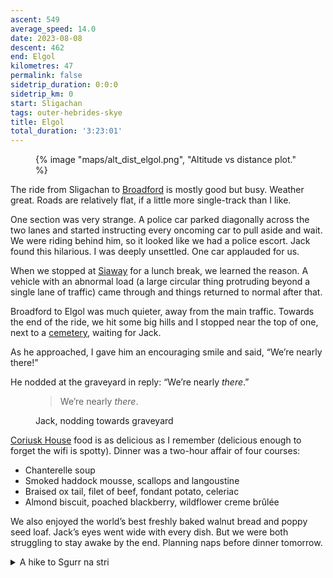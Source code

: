 ```yaml
---
ascent: 549
average_speed: 14.0
date: 2023-08-08
descent: 462
end: Elgol
kilometres: 47
permalink: false
sidetrip_duration: 0:0:0
sidetrip_km: 0
start: Sligachan
tags: outer-hebrides-skye
title: Elgol
total_duration: '3:23:01'
---
```


<figure class="center">
{% image "maps/alt_dist_elgol.png", "Altitude vs distance plot." %}
</figure>

The ride from Sligachan to [Broadford](https://maps.app.goo.gl/UEBa45eQfuCBnB5Z8) is mostly good but busy. Weather great. Roads are relatively flat, if a little more single-track than I like.

One section was very strange. A police car parked diagonally across the two lanes and started instructing every oncoming car to pull aside and wait. We were riding behind him, so it looked like we had a police escort. Jack found this hilarious. I was deeply unsettled. One car applauded for us.

When we stopped at [Siaway](https://maps.app.goo.gl/Ge9hjRF5N6o3y8Qn8) for a lunch break, we learned the reason. A vehicle with an abnormal load (a large circular thing protruding beyond a single lane of traffic) came through and things returned to normal after that.

Broadford to Elgol was much quieter, away from the main traffic. Towards the end of the ride, we hit some big hills and I stopped near the top of one, next to a [cemetery](https://maps.app.goo.gl/feEzbDiw6bqagB4A8), waiting for Jack.

As he approached, I gave him an encouraging smile and said, “We’re nearly there!”

He nodded at the graveyard in reply: “We’re nearly *there*.”

<figure>
<blockquote><span>We’re nearly <em>there</em>.</span></blockquote>
<figcaption>Jack, nodding towards graveyard</figcaption>
</figure>

[Coriusk House](https://maps.app.goo.gl/hQuhQ6gxmzbzazkh9) food is as delicious as I remember (delicious enough to forget the wifi is spotty). Dinner was a two-hour affair of four courses:

- Chanterelle soup
- Smoked haddock mousse, scallops and langoustine
- Braised ox tail, filet of beef, fondant potato, celeriac
- Almond biscuit, poached blackberry, wildflower creme brûlée

We also enjoyed the world’s best freshly baked walnut bread and poppy seed loaf. Jack’s eyes went wide with every dish. But we were both struggling to stay awake by the end. Planning naps before dinner tomorrow.

<details class="stack">
<summary>A hike to Sgurr na stri</summary>

We booked a half-day round-trip with the [Bella Jane](https://maps.app.goo.gl/TKbbov2Y8B8eiCxb9) to visit [Loch Coriusk](https://maps.app.goo.gl/izxpioEsZQfQpVez5). Once there, we set off on a hike to [Sgurr na Stri](https://maps.app.goo.gl/Rqeshe1J5VK4NTXs6) but ran into a lot of difficulty finding (and staying on!) the right path. Unlike the clearly marked single trail for the Faerie Pools, there were several gravel paths one could follow around Loch Coriusk and we kept veering off our planned route.

At one point, trying to cross a flat rock with a wet patch, I slipped and slid downwards. Jack reached up to catch me. Unfortunately, the sudden stop bent my knee in a direction knees are not meant to bend. We didn’t slide any further though, and the knee (while sore) was OK to walk on.

We found a path that had fewer big flat rocks to cross and made good progress up the hill. The views in every direction were incredible. We were finally on a good clear stretch when we checked the time and realized there was no way we would make it back to the boat by 3 pm if we continued to the end of our scheduled route.

Realistic decision-making had to trump idealistic planning. We marked the end of our journey with a lunch break overlooking the [Cuillin Hills](https://maps.app.goo.gl/mHhSABk1X38WM12D7) and turned back. We weren’t even sure our early exit would guarantee arriving back in time. As we rushed down the hills, Jack turned his ankle.

<blockquote class="instagram-media" data-instgrm-permalink="https://www.instagram.com/p/C3nY5EcMJQe/?utm_source=ig_embed&amp;utm_campaign=loading" data-instgrm-version="14" style=" background:#FFF; border:0; border-radius:3px; box-shadow:0 0 1px 0 rgba(0,0,0,0.5),0 1px 10px 0 rgba(0,0,0,0.15); margin: 1px; max-width:540px; min-width:326px; padding:0; width:99.375%; width:-webkit-calc(100% - 2px); width:calc(100% - 2px);"><div style="padding:16px;"> <a href="https://www.instagram.com/p/C3nY5EcMJQe/?utm_source=ig_embed&amp;utm_campaign=loading" style=" background:#FFFFFF; line-height:0; padding:0 0; text-align:center; text-decoration:none; width:100%;" target="_blank"> <div style=" display: flex; flex-direction: row; align-items: center;"> <div style="background-color: #F4F4F4; border-radius: 50%; flex-grow: 0; height: 40px; margin-right: 14px; width: 40px;"></div> <div style="display: flex; flex-direction: column; flex-grow: 1; justify-content: center;"> <div style=" background-color: #F4F4F4; border-radius: 4px; flex-grow: 0; height: 14px; margin-bottom: 6px; width: 100px;"></div> <div style=" background-color: #F4F4F4; border-radius: 4px; flex-grow: 0; height: 14px; width: 60px;"></div></div></div><div style="padding: 19% 0;"></div> <div style="display:block; height:50px; margin:0 auto 12px; width:50px;"><svg width="50px" height="50px" viewBox="0 0 60 60" version="1.1" xmlns="https://www.w3.org/2000/svg" xmlns:xlink="https://www.w3.org/1999/xlink"><g stroke="none" stroke-width="1" fill="none" fill-rule="evenodd"><g transform="translate(-511.000000, -20.000000)" fill="#000000"><g><path d="M556.869,30.41 C554.814,30.41 553.148,32.076 553.148,34.131 C553.148,36.186 554.814,37.852 556.869,37.852 C558.924,37.852 560.59,36.186 560.59,34.131 C560.59,32.076 558.924,30.41 556.869,30.41 M541,60.657 C535.114,60.657 530.342,55.887 530.342,50 C530.342,44.114 535.114,39.342 541,39.342 C546.887,39.342 551.658,44.114 551.658,50 C551.658,55.887 546.887,60.657 541,60.657 M541,33.886 C532.1,33.886 524.886,41.1 524.886,50 C524.886,58.899 532.1,66.113 541,66.113 C549.9,66.113 557.115,58.899 557.115,50 C557.115,41.1 549.9,33.886 541,33.886 M565.378,62.101 C565.244,65.022 564.756,66.606 564.346,67.663 C563.803,69.06 563.154,70.057 562.106,71.106 C561.058,72.155 560.06,72.803 558.662,73.347 C557.607,73.757 556.021,74.244 553.102,74.378 C549.944,74.521 548.997,74.552 541,74.552 C533.003,74.552 532.056,74.521 528.898,74.378 C525.979,74.244 524.393,73.757 523.338,73.347 C521.94,72.803 520.942,72.155 519.894,71.106 C518.846,70.057 518.197,69.06 517.654,67.663 C517.244,66.606 516.755,65.022 516.623,62.101 C516.479,58.943 516.448,57.996 516.448,50 C516.448,42.003 516.479,41.056 516.623,37.899 C516.755,34.978 517.244,33.391 517.654,32.338 C518.197,30.938 518.846,29.942 519.894,28.894 C520.942,27.846 521.94,27.196 523.338,26.654 C524.393,26.244 525.979,25.756 528.898,25.623 C532.057,25.479 533.004,25.448 541,25.448 C548.997,25.448 549.943,25.479 553.102,25.623 C556.021,25.756 557.607,26.244 558.662,26.654 C560.06,27.196 561.058,27.846 562.106,28.894 C563.154,29.942 563.803,30.938 564.346,32.338 C564.756,33.391 565.244,34.978 565.378,37.899 C565.522,41.056 565.552,42.003 565.552,50 C565.552,57.996 565.522,58.943 565.378,62.101 M570.82,37.631 C570.674,34.438 570.167,32.258 569.425,30.349 C568.659,28.377 567.633,26.702 565.965,25.035 C564.297,23.368 562.623,22.342 560.652,21.575 C558.743,20.834 556.562,20.326 553.369,20.18 C550.169,20.033 549.148,20 541,20 C532.853,20 531.831,20.033 528.631,20.18 C525.438,20.326 523.257,20.834 521.349,21.575 C519.376,22.342 517.703,23.368 516.035,25.035 C514.368,26.702 513.342,28.377 512.574,30.349 C511.834,32.258 511.326,34.438 511.181,37.631 C511.035,40.831 511,41.851 511,50 C511,58.147 511.035,59.17 511.181,62.369 C511.326,65.562 511.834,67.743 512.574,69.651 C513.342,71.625 514.368,73.296 516.035,74.965 C517.703,76.634 519.376,77.658 521.349,78.425 C523.257,79.167 525.438,79.673 528.631,79.82 C531.831,79.965 532.853,80.001 541,80.001 C549.148,80.001 550.169,79.965 553.369,79.82 C556.562,79.673 558.743,79.167 560.652,78.425 C562.623,77.658 564.297,76.634 565.965,74.965 C567.633,73.296 568.659,71.625 569.425,69.651 C570.167,67.743 570.674,65.562 570.82,62.369 C570.966,59.17 571,58.147 571,50 C571,41.851 570.966,40.831 570.82,37.631"></path></g></g></g></svg></div><div style="padding-top: 8px;"> <div style=" color:#3897f0; font-family:Arial,sans-serif; font-size:14px; font-style:normal; font-weight:550; line-height:18px;">View this post on Instagram</div></div><div style="padding: 12.5% 0;"></div> <div style="display: flex; flex-direction: row; margin-bottom: 14px; align-items: center;"><div> <div style="background-color: #F4F4F4; border-radius: 50%; height: 12.5px; width: 12.5px; transform: translateX(0px) translateY(7px);"></div> <div style="background-color: #F4F4F4; height: 12.5px; transform: rotate(-45deg) translateX(3px) translateY(1px); width: 12.5px; flex-grow: 0; margin-right: 14px; margin-left: 2px;"></div> <div style="background-color: #F4F4F4; border-radius: 50%; height: 12.5px; width: 12.5px; transform: translateX(9px) translateY(-18px);"></div></div><div style="margin-left: 8px;"> <div style=" background-color: #F4F4F4; border-radius: 50%; flex-grow: 0; height: 20px; width: 20px;"></div> <div style=" width: 0; height: 0; border-top: 2px solid transparent; border-left: 6px solid #f4f4f4; border-bottom: 2px solid transparent; transform: translateX(16px) translateY(-4px) rotate(30deg)"></div></div><div style="margin-left: auto;"> <div style=" width: 0px; border-top: 8px solid #F4F4F4; border-right: 8px solid transparent; transform: translateY(16px);"></div> <div style=" background-color: #F4F4F4; flex-grow: 0; height: 12px; width: 16px; transform: translateY(-4px);"></div> <div style=" width: 0; height: 0; border-top: 8px solid #F4F4F4; border-left: 8px solid transparent; transform: translateY(-4px) translateX(8px);"></div></div></div> <div style="display: flex; flex-direction: column; flex-grow: 1; justify-content: center; margin-bottom: 24px;"> <div style=" background-color: #F4F4F4; border-radius: 4px; flex-grow: 0; height: 14px; margin-bottom: 6px; width: 224px;"></div> <div style=" background-color: #F4F4F4; border-radius: 4px; flex-grow: 0; height: 14px; width: 144px;"></div></div></a><p style=" color:#c9c8cd; font-family:Arial,sans-serif; font-size:14px; line-height:17px; margin-bottom:0; margin-top:8px; overflow:hidden; padding:8px 0 7px; text-align:center; text-overflow:ellipsis; white-space:nowrap;"><a href="https://www.instagram.com/p/C3nY5EcMJQe/?utm_source=ig_embed&amp;utm_campaign=loading" style=" color:#c9c8cd; font-family:Arial,sans-serif; font-size:14px; font-style:normal; font-weight:normal; line-height:17px; text-decoration:none;" target="_blank">A post shared by Jack Araz (@jackaraz)</a></p></div></blockquote> <script async src="//www.instagram.com/embed.js"></script>

It was bad but not hopeless. Jack took a short break, tied his shoe tightly, and carried on. We did better staying on the good path but were still unsure at most junctions which way to go.

Thankfully, a family of three from Aberdeen was hiking back to meet the boat at the same time. We chatted a bit as they passed and it seemed prudent to follow them as they were quite confident in their path choices. They were also incredibly quick. We lost sight of them a few times but managed to get back in time to catch the boat.

Next time, we'll definitely take the full-day trip option.
</details>
